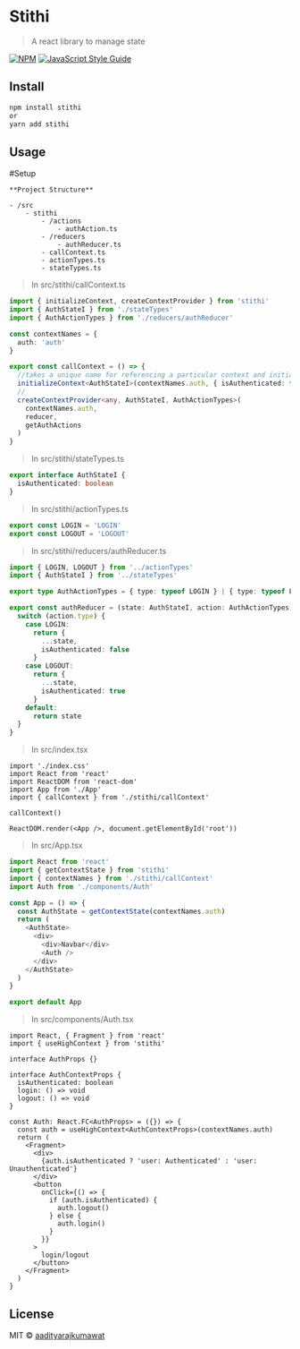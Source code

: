 # Stithi

> A react library to manage state

[![NPM](https://img.shields.io/npm/v/stithi.svg)](https://www.npmjs.com/package/stithi) [![JavaScript Style Guide](https://img.shields.io/badge/code_style-standard-brightgreen.svg)](https://standardjs.com)

## Install

```bash
npm install stithi
or
yarn add stithi
```

## Usage

#Setup

```
**Project Structure**

- /src
	- stithi
		- /actions
			- authAction.ts
		- /reducers
			- authReducer.ts
		- callContext.ts
		- actionTypes.ts
		- stateTypes.ts

```

> In src/stithi/callContext.ts

```ts
import { initializeContext, createContextProvider } from 'stithi'
import { AuthStateI } from './stateTypes'
import { AuthActionTypes } from './reducers/authReducer'

const contextNames = {
  auth: 'auth'
}

export const callContext = () => {
  //takes a unique name for referencing a particular context and initial state
  initializeContext<AuthStateI>(contextNames.auth, { isAuthenticated: false })
  //
  createContextProvider<any, AuthStateI, AuthActionTypes>(
    contextNames.auth,
    reducer,
    getAuthActions
  )
}
```

> In src/stithi/stateTypes.ts

```ts
export interface AuthStateI {
  isAuthenticated: boolean
}
```

> In src/stithi/actionTypes.ts

```ts
export const LOGIN = 'LOGIN'
export const LOGOUT = 'LOGOUT'
```

> In src/stithi/reducers/authReducer.ts

```ts
import { LOGIN, LOGOUT } from '../actionTypes'
import { AuthStateI } from '../stateTypes'

export type AuthActionTypes = { type: typeof LOGIN } | { type: typeof LOGOUT }

export const authReducer = (state: AuthStateI, action: AuthActionTypes) => {
  switch (action.type) {
    case LOGIN:
      return {
        ...state,
        isAuthenticated: false
      }
    case LOGOUT:
      return {
        ...state,
        isAuthenticated: true
      }
    default:
      return state
  }
}
```

> In src/index.tsx

```tsx
import './index.css'
import React from 'react'
import ReactDOM from 'react-dom'
import App from './App'
import { callContext } from './stithi/callContext'

callContext()

ReactDOM.render(<App />, document.getElementById('root'))
```

> In src/App.tsx

```ts
import React from 'react'
import { getContextState } from 'stithi'
import { contextNames } from './stithi/callContext'
import Auth from './components/Auth'

const App = () => {
  const AuthState = getContextState(contextNames.auth)
  return (
    <AuthState>
      <div>
        <div>Navbar</div>
        <Auth />
      </div>
    </AuthState>
  )
}

export default App
```

> In src/components/Auth.tsx

```tsx
import React, { Fragment } from 'react'
import { useHighContext } from 'stithi'

interface AuthProps {}

interface AuthContextProps {
  isAuthenticated: boolean
  login: () => void
  logout: () => void
}

const Auth: React.FC<AuthProps> = ({}) => {
  const auth = useHighContext<AuthContextProps>(contextNames.auth)
  return (
    <Fragment>
      <div>
        {auth.isAuthenticated ? 'user: Authenticated' : 'user: Unauthenticated'}
      </div>
      <button
        onClick={() => {
          if (auth.isAuthenticated) {
            auth.logout()
          } else {
            auth.login()
          }
        }}
      >
        login/logout
      </button>
    </Fragment>
  )
}
```

## License

MIT © [aadityarajkumawat](https://github.com/aadityarajkumawat)
